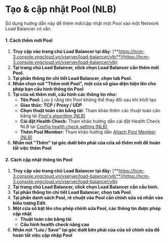 # Tạo & cập nhật Pool (NLB)

Sử dụng hướng dẫn này để thêm mới/cập nhật một Pool vào một Network Load Balancer có sẵn.

#### 1. Cách thêm mới Pool 

1. **Truy cập vào trang chủ Load Balancer tại đây:** [**https://hcm-3.console.vngcloud.vn/vserver/load-balancer/vlb**](https://hcm-3.console.vngcloud.vn/vserver/load-balancer/vlb)
2. **Tại trang chủ Load Balancer, click chọn Load Balancer cần thêm mới Pool.**
3. **Tại phần thông tin chi tiết Load Balancer, chọn tab Pool.**
4. **Nhấn chọn nút "Thêm mới Pool", một cửa sổ giao diện hiện lên cho phép bạn cấu hình thông tin Pool**
5. **Tại cửa sổ thêm mới, cấu hình các thông tin như:**
   * **Tên Pool:** Lưu ý rằng tên Pool không thể thay đổi sau khi khởi tạo
   * **Giao thức: TCP / Proxy / UDP**
   * **Chọn thuật toán cân bằng tải:** Tham khảo thêm các thuật toán cân bằng tải [Pool's algorithm (NLB)](https://docs.vngcloud.vn/vng-cloud-document/vn/vserver/compute-hcm03-1a/vlb-load-balancer-new-version/application-load-balancer/pool/pools-algorithm)
   * **Cài đặt Health Check:** Tham khảo hướng dẫn cài đặt Health Check NLB tại [Config health check setting (NLB)](https://docs.vngcloud.vn/vng-cloud-document/vn/vserver/compute-hcm03-1a/vlb-load-balancer-new-version/application-load-balancer/pool/config-health-check-setting)
   * **Thêm Pool Member:** Tham khảo hướng dẫn [Attach Pool Member (NLB)](https://docs.vngcloud.vn/pages/viewpage.action?pageId=64553815)
6. **Nhấn nút "Thêm" tại góc dưới bên phải của cửa sổ thêm mới để hoàn tất việc thêm Pool**

#### 2. Cách cập nhật thông tin Pool 

1. **Truy cập vào trang chủ Load Balancer tại đây:** [**https://hcm-3.console.vngcloud.vn/vserver/load-balancer/vlb**](https://hcm-3.console.vngcloud.vn/vserver/load-balancer/vlb)
2. **Tại trang chủ Load Balancer, click chọn Load Balancer cần cấu hình.**
3. **Tại phần thông tin chi tiết Load Balancer, chọn tab Pool.**
4. **Tại phần danh sách Pool, rê chuột vào Pool cần chỉnh sửa và nhấn vào biểu tượng Edit.**
5. **Một cửa sổ bật lên cho phép chỉnh sửa Pool, các thông tin được phép cập nhật**
   * **Thuật toán cân bằng tải**
   * **Cấu hình health check nâng cao**
6. **Nhấn nút "Lưu / Save" tại góc dưới bên phải của cửa sổ chỉnh sửa để hoàn tất việc cập nhập Pool**

